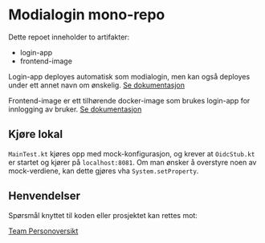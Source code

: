 # Modialogin mono-repo

Dette repoet inneholder to artifakter:
- login-app
- frontend-image

Login-app deployes automatisk som modialogin, men kan også deployes under ett annet navn om ønskelig. [Se dokumentasjon](login-app/README.md)

Frontend-image er ett tilhørende docker-image som brukes login-app for innlogging av bruker. [Se dokumentasjon](frontend-image/README.md)


## Kjøre lokal
`MainTest.kt` kjøres opp med mock-konfigurasjon, og krever at `OidcStub.kt` er startet og kjører på `localhost:8081`.
Om man ønsker å overstyre noen av mock-verdiene, kan dette gjøres vha `System.setProperty`.

## Henvendelser
Spørsmål knyttet til koden eller prosjektet kan rettes mot:

[Team Personoversikt](https://github.com/navikt/info-team-personoversikt)
